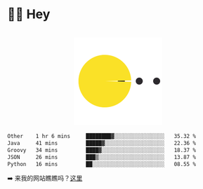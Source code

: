 
# 👋🏻 Hey
<div align="center">
	<br>
	<img src="https://raw.githubusercontent.com/Aniket965/Aniket965/master/pacman.svg?sanitize=true" width="200" height="200">
	<br>
</div>

<!--START_SECTION:waka-->
```text
Other    1 hr 6 mins     ████████▓░░░░░░░░░░░░░░░░   35.32 % 
Java     41 mins         █████▓░░░░░░░░░░░░░░░░░░░   22.36 % 
Groovy   34 mins         ████▓░░░░░░░░░░░░░░░░░░░░   18.37 % 
JSON     26 mins         ███▒░░░░░░░░░░░░░░░░░░░░░   13.87 % 
Python   16 mins         ██░░░░░░░░░░░░░░░░░░░░░░░   08.55 % 
```
<!--END_SECTION:waka-->

 ➡️  来我的网站瞧瞧吗？[这里](https://www.shaolongfei.com)
